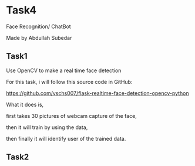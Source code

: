 # Task4
Face Recognition/ ChatBot

Made by Abdullah Subedar

## Task1
Use OpenCV to make a real time face detection

For this task, i will follow this source code in GitHub:

https://github.com/vschs007/flask-realtime-face-detection-opencv-python

What it does is, 

first takes 30 pictures of webcam capture of the face,

then it will train by using the data,

then finally it will identify user of the trained data.


## Task2

